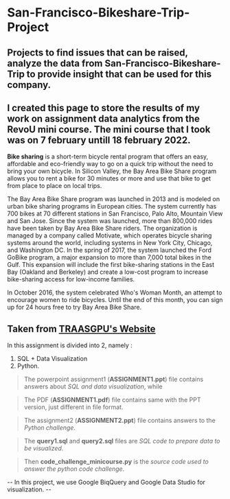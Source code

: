 # San-Francisco-Bikeshare-Trip-Project
Projects to find issues that can be raised, analyze the data from San-Francisco-Bikeshare-Trip to provide insight that can be used for this company.
-----------------------------------------------------------------------------
I created this page to store the results of my work on assignment data analytics from the RevoU mini course. The mini course that I took was on 7 february untill 18 february 2022.
-----------------------------------------------------------------------------
**Bike sharing** is a short-term bicycle rental program that offers an easy, affordable and eco-friendly way to go on a quick trip without the need to bring your own bicycle. In Silicon Valley, the Bay Area Bike Share program allows you to rent a bike for 30 minutes or more and use that bike to get from place to place on local trips.

The Bay Area Bike Share program was launched in 2013 and is modeled on urban bike sharing programs in European cities. The system currently has 700 bikes at 70 different stations in San Francisco, Palo Alto, Mountain View and San Jose. Since the system was launched, more than 800,000 rides have been taken by Bay Area Bike Share riders. The organization is managed by a company called Motivate, which operates bicycle sharing systems around the world, including systems in New York City, Chicago, and Washington DC. In the spring of 2017, the system launched the Ford GoBike program, a major expansion to more than 7,000 total bikes in the Gulf. This expansion will include the first bike-sharing stations in the East Bay (Oakland and Berkeley) and create a low-cost program to increase bike-sharing access for low-income families.

In October 2016, the system celebrated Who's Woman Month, an attempt to encourage women to ride bicycles. Until the end of this month, you can sign up for 24 hours free to try Bay Area Bike Share.

Taken from [TRAASGPU's Website](https://id.traasgpu.com/cara-menggunakan-bay-area-bike-share/)
-----------------------------------------------------------------------------
In this assignment is divided into 2, namely :
1.  SQL + Data Visualization
2.  Python.

> The powerpoint assignment1 (**ASSIGNMENT1.ppt**) file contains answers about *SQL and data visualization*, while

> The PDF (**ASSIGNMENT1.pdf**) file contains same with the PPT version, just different in file format.

> The assignment2 (**ASSIGNMENT2.ppt**) file contains answers to the *Python challenge*.

> The **query1.sql** and **query2.sql** files are *SQL code to prepare data to be visualized*.

> Then **code_challenge_minicourse.py** is the *source code used to answer the python code challenge*.

-- In this project, we use Google BiqQuery and Google Data Studio for visualization. --
